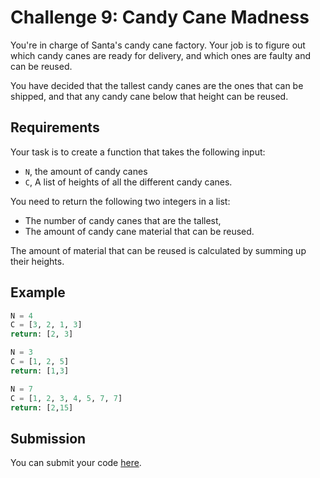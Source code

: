 # Challenge 9: Candy Cane Madness

You're in charge of Santa's candy cane factory. Your job is to figure out which candy canes are ready for delivery, and which ones are faulty and can be reused.

You have decided that the tallest candy canes are the ones that can be shipped, and that any candy cane below that height can be reused.


## Requirements

Your task is to create a function that takes the following input:

- `N`, the amount of candy canes
- `C`, A list of heights of all the different candy canes.

You need to return the following two integers in a list:

- The number of candy canes that are the tallest,
- The amount of candy cane material that can be reused.

The amount of material that can be reused is calculated by summing up their heights.

## Example


```py
N = 4
C = [3, 2, 1, 3]
return: [2, 3]

N = 3
C = [1, 2, 5]
return: [1,3]

N = 7
C = [1, 2, 3, 4, 5, 7, 7]
return: [2,15]

```

## Submission

You can submit your code [here](https://docs.google.com/forms/d/1SsjQ2lDbAs_g1H49ZS44y6Tw1KuX3sM9f6GKW_YaNaI).